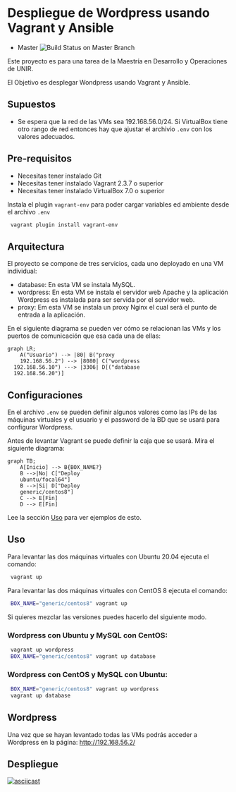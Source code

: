 # Despliegue de Wordpress usando Vagrant y Ansible

- Master ![Build Status on Master Branch](https://github.com/cppmx/wordpress_ansible/actions/workflows/ci.yaml/badge.svg)

Este proyecto es para una tarea de la Maestría en Desarrollo y Operaciones de UNIR.

El Objetivo es desplegar Wondpress usando Vagrant y Ansible.

## Supuestos

- Se espera que la red de las VMs sea 192.168.56.0/24. Si VirtualBox tiene otro rango de red entonces hay que ajustar el archivio `.env` con los valores adecuados.

## Pre-requisitos

- Necesitas tener instalado Git
- Necesitas tener instalado Vagrant 2.3.7 o superior
- Necesitas tener instalado VirtualBox 7.0 o superior

Instala el plugin `vagrant-env` para poder cargar variables ed ambiente desde el archivo `.env`

```bash
 vagrant plugin install vagrant-env
```

## Arquitectura

El proyecto se compone de tres servicios, cada uno deployado en una VM individual:

- database: En esta VM se instala MySQL.
- wordpress: En esta VM se instala el servidor web Apache y la aplicación Wordpress es instalada para ser servida por el servidor web.
- proxy: Em esta VM se instala un proxy Nginx el cual será el punto de entrada a la aplicación.

En el siguiente diagrama se pueden ver cómo se relacionan las VMs y los puertos de comunicación que esa cada una de ellas:

```mermaid
graph LR;
    A("Usuario") --> |80| B("proxy
    192.168.56.2") --> |8080| C("wordpress
  192.168.56.10") ---> |3306| D[("database
  192.168.56.20")]
```

## Configuraciones

En el archivo `.env` se pueden definir algunos valores como las IPs de las máquinas virtuales y el usuario y el password de la BD que se usará para configurar Wordpress.

Antes de levantar Vagrant se puede definir la caja que se usará. Mira el siguiente diagrama:

```mermaid
graph TB;
    A[Inicio] --> B{BOX_NAME?}
    B -->|No| C["Deploy
    ubuntu/focal64"]
    B -->|Si| D["Deploy
    generic/centos8"]
    C --> E[Fin]
    D --> E[Fin]
```

Lee la sección [Uso](#uso) para ver ejemplos de esto.

## Uso

Para levantar las dos máquinas virtuales con Ubuntu 20.04 ejecuta el comando:

```bash
 vagrant up
```

Para levantar las dos máquinas virtuales con CentOS 8 ejecuta el comando:

```bash
 BOX_NAME="generic/centos8" vagrant up
```

Si quieres mezclar las versiones puedes hacerlo del siguiente modo.

### Wordpress con Ubuntu y MySQL con CentOS:

```bash
 vagrant up wordpress
 BOX_NAME="generic/centos8" vagrant up database
```

### Wordpress con CentOS y MySQL con Ubuntu:

```bash
 BOX_NAME="generic/centos8" vagrant up wordpress
 vagrant up database
```

## Wordpress

Una vez que se hayan levantado todas las VMs podrás acceder a Wordpress en la página: http://192.168.56.2/

## Despliegue

[![asciicast](https://asciinema.org/a/6W0M6dJut80fWpPEXVhNnOtaJ.svg?autoplay=1)](https://asciinema.org/a/6W0M6dJut80fWpPEXVhNnOtaJ)
